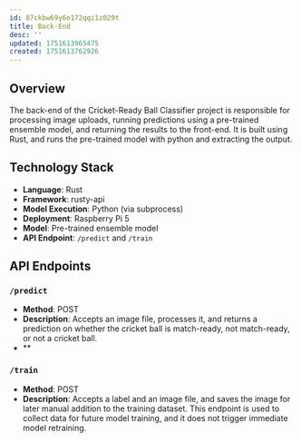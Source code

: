 ```yaml
---
id: 87ckbw69y6e172qqi1z029t
title: Back-End
desc: ''
updated: 1751613965475
created: 1751613762926
---
```

## Overview

The back-end of the Cricket-Ready Ball Classifier project is responsible for processing image uploads, running predictions using a pre-trained ensemble model, and returning the results to the front-end. It is built using Rust, and runs the pre-trained model with python and extracting the output.

## Technology Stack
- **Language**: Rust
- **Framework**: rusty-api
- **Model Execution**: Python (via subprocess)
- **Deployment**: Raspberry Pi 5
- **Model**: Pre-trained ensemble model
- **API Endpoint**: `/predict` and `/train`

## API Endpoints
### `/predict`
- **Method**: POST
- **Description**: Accepts an image file, processes it, and returns a prediction on whether the cricket ball is match-ready, not match-ready, or not a cricket ball.
- **

### `/train`
- **Method**: POST
- **Description**: Accepts a label and an image file, and saves the image for later manual addition to the training dataset. This endpoint is used to collect data for future model training, and it does not trigger immediate model retraining.